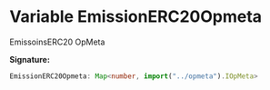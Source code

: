 
# Variable EmissionERC20Opmeta

EmissoinsERC20 OpMeta

<b>Signature:</b>

```typescript
EmissionERC20Opmeta: Map<number, import("../opmeta").IOpMeta>
```
